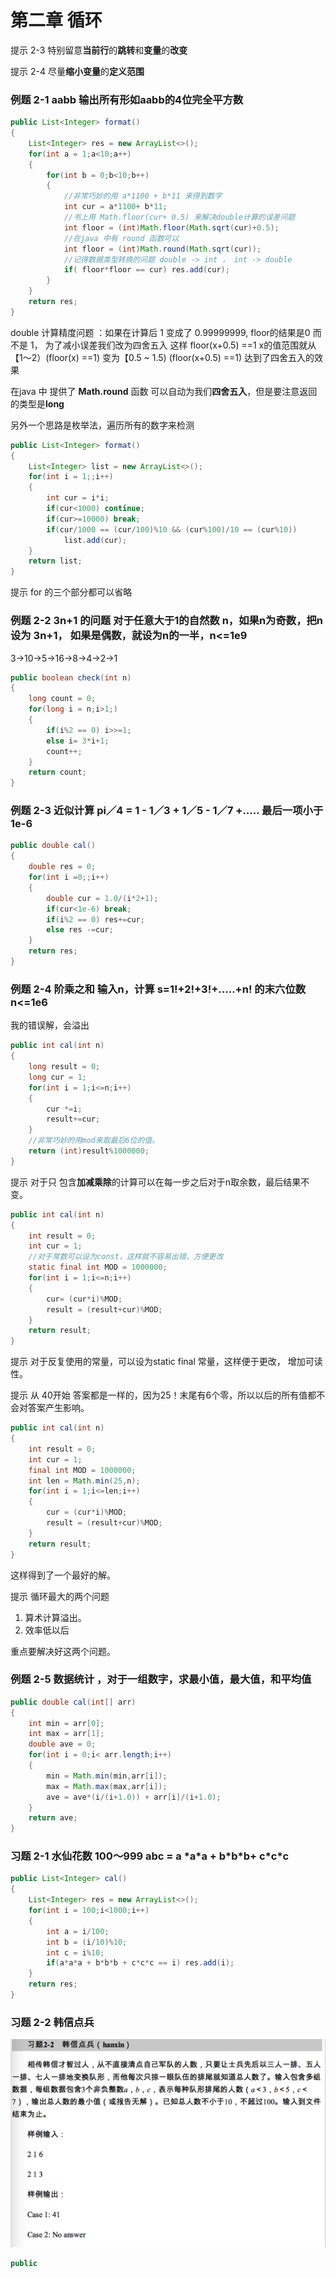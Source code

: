 # 第二章 循环

提示 2-3 特别留意**当前行**的**跳转**和**变量**的**改变**

提示 2-4 尽量**缩小变量**的**定义范围**

### 例题 2-1 aabb 输出所有形如aabb的4位完全平方数

```java
public List<Integer> format()
{
    List<Integer> res = new ArrayList<>();
    for(int a = 1;a<10;a++)
    {
        for(int b = 0;b<10;b++)
        {
            //非常巧妙的用 a*1100 + b*11 来得到数字
            int cur = a*1100+ b*11;
            //书上用 Math.floor(cur+ 0.5) 来解决double计算的误差问题
            int floor = (int)Math.floor(Math.sqrt(cur)+0.5); 
            //在java 中有 round 函数可以
            int floor = (int)Math.round(Math.sqrt(cur));
            //记得数据类型转换的问题 double -> int ， int -> double
            if( floor*floor == cur) res.add(cur);
        }
    }
    return res;
}
```

double 计算精度问题 ：如果在计算后 1 变成了 0.99999999, floor的结果是0 而不是 1， 为了减小误差我们改为四舍五入 这样 floor\(x+0.5\)  ==1 x的值范围就从 【1～2）\(floor\(x\) ==1\) 变为【0.5 ~ 1.5\) \(floor\(x+0.5\)  ==1\) 达到了四舍五入的效果

在java 中 提供了 **Math.round** 函数 可以自动为我们**四舍五入**，但是要注意返回的类型是**long**

另外一个思路是枚举法，遍历所有的数字来检测

```java
public List<Integer> format()
{
    List<Integer> list = new ArrayList<>();
    for(int i = 1;;i++)
    {
        int cur = i*i;
        if(cur<1000) continue;
        if(cur>=10000) break;
        if(cur/1000 == (cur/100)%10 && (cur%100)/10 == (cur%10))
            list.add(cur);
    }
    return list;
}
```

提示 for 的三个部分都可以省略

### 例题 2-2 3n+1 的问题 对于任意大于1的自然数 n，如果n为奇数，把n设为 3n+1， 如果是偶数，就设为n的一半，n&lt;=1e9

3-&gt;10-&gt;5-&gt;16-&gt;8-&gt;4-&gt;2-&gt;1

```java
public boolean check(int n)
{  
    long count = 0;
    for(long i = n;i>1;)
    {
        if(i%2 == 0) i>>=1;
        else i= 3*i+1;
        count++;
    }
    return count;
}
```

### 例题 2-3 近似计算 pi／4 = 1 - 1／3 + 1／5  - 1／7 +..... 最后一项小于1e-6

```java
public double cal()
{
    double res = 0;
    for(int i =0;;i++)
    {
        double cur = 1.0/(i*2+1);
        if(cur<1e-6) break;
        if(i%2 == 0) res+=cur;
        else res -=cur;
    }
    return res;
}
```

### 例题 2-4 阶乘之和 输入n，计算 s=1!+2!+3!+.....+n! 的末六位数 n&lt;=1e6 

我的错误解，会溢出

```java
public int cal(int n)
{
    long result = 0;
    long cur = 1;
    for(int i = 1;i<=n;i++)
    {
        cur *=i;
        result+=cur;
    }
    //非常巧妙的用mod来取最后6位的值。
    return (int)result%1000000;
}
```

提示 对于只 包含**加减乘除**的计算可以在每一步之后对于n取余数，最后结果不变。

```java
public int cal(int n)
{
    int result = 0;
    int cur = 1;
    //对于常数可以设为const，这样就不容易出错，方便更改
    static final int MOD = 1000000;
    for(int i = 1;i<=n;i++)
    {
        cur= (cur*i)%MOD;
        result = (result+cur)%MOD;
    }
    return result;
}
```

提示 对于反复使用的常量，可以设为static final 常量，这样便于更改， 增加可读性。

提示 从 40开始 答案都是一样的，因为25！末尾有6个零，所以以后的所有值都不会对答案产生影响。

```java
public int cal(int n)
{
    int result = 0;
    int cur = 1;
    final int MOD = 1000000;
    int len = Math.min(25,n);
    for(int i = 1;i<=len;i++)
    {
        cur = (cur*i)%MOD;
        result = (result+cur)%MOD;
    }
    return result;
}
```

这样得到了一个最好的解。

提示 循环最大的两个问题

1. 算术计算溢出。
2. 效率低以后

重点要解决好这两个问题。

### 例题 2-5 数据统计 ，对于一组数字，求最小值，最大值，和平均值

```java
public double cal(int[] arr)
{
    int min = arr[0];
    int max = arr[1];
    double ave = 0;
    for(int i = 0;i< arr.length;i++)
    {
        min = Math.min(min,arr[i]);
        max = Math.max(max,arr[i]);
        ave = ave*(i/(i+1.0)) + arr[i]/(i+1.0);
    }
    return ave;
}
```

### 习题 2-1 水仙花数 100～999 abc = a \*a\*a + b\*b\*b+ c\*c\*c

```java
public List<Integer> cal()
{
    List<Integer> res = new ArrayList<>();
    for(int i = 100;i<1000;i++)
    {
        int a = i/100;
        int b = (i/10)%10;
        int c = i%10;
        if(a*a*a + b*b*b + c*c*c == i) res.add(i);
    }
    return res;
}
```

### 习题 2-2 韩信点兵 

![](../.gitbook/assets/screen-shot-2019-08-15-at-4.02.45-pm.png)

```java
public 
```

